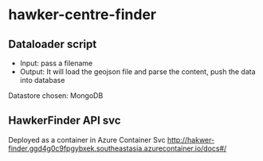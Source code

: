 # hawker-centre-finder

## Dataloader script
- Input: pass a filename
- Output: It will load the geojson file and parse the content, push the data into database

Datastore chosen: MongoDB


## HawkerFinder API svc

Deployed as a container in Azure Container Svc
http://hakwer-finder.ggd4g0c9fpgybxek.southeastasia.azurecontainer.io/docs#/